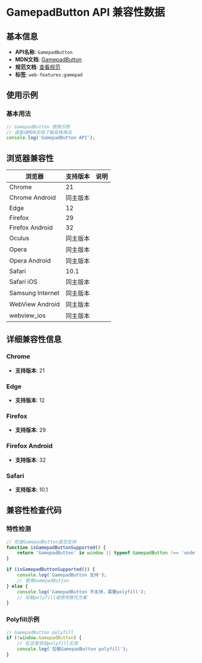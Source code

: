 # GamepadButton API 兼容性数据

## 基本信息

- **API名称**: `GamepadButton`
- **MDN文档**: [GamepadButton](https://developer.mozilla.org/docs/Web/API/GamepadButton)
- **规范文档**: [查看规范](https://w3c.github.io/gamepad/#gamepadbutton-interface)
- **标签**: `web-features:gamepad`

## 使用示例

### 基本用法

```javascript
// GamepadButton 使用示例
// 请查阅MDN文档了解具体用法
console.log('GamepadButton API');
```

## 浏览器兼容性

| 浏览器 | 支持版本 | 说明 |
|--------|----------|------|
| Chrome | 21 |  |
| Chrome Android | 同主版本 |  |
| Edge | 12 |  |
| Firefox | 29 |  |
| Firefox Android | 32 |  |
| Oculus | 同主版本 |  |
| Opera | 同主版本 |  |
| Opera Android | 同主版本 |  |
| Safari | 10.1 |  |
| Safari iOS | 同主版本 |  |
| Samsung Internet | 同主版本 |  |
| WebView Android | 同主版本 |  |
| webview_ios | 同主版本 |  |

## 详细兼容性信息

### Chrome

- **支持版本**: 21

### Edge

- **支持版本**: 12

### Firefox

- **支持版本**: 29

### Firefox Android

- **支持版本**: 32

### Safari

- **支持版本**: 10.1

## 兼容性检查代码

### 特性检测

```javascript
// 检查GamepadButton是否支持
function isGamepadButtonSupported() {
    return 'GamepadButton' in window || typeof GamepadButton !== 'undefined';
}

if (isGamepadButtonSupported()) {
    console.log('GamepadButton 支持');
    // 使用GamepadButton
} else {
    console.log('GamepadButton 不支持，需要polyfill');
    // 加载polyfill或使用替代方案
}
```

### Polyfill示例

```javascript
// GamepadButton polyfill
if (!window.GamepadButton) {
    // 在这里添加polyfill实现
    console.log('加载GamepadButton polyfill');
}
```

